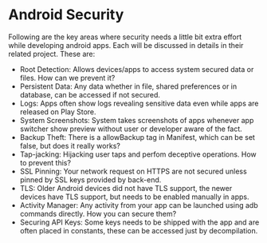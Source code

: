 # Android Security
Following are the key areas where security needs a little bit extra effort while developing android apps. Each will be discussed in details in their related project. These are:

- Root Detection: Allows devices/apps to access system secured data or files. How can we prevent it?
- Persistent Data: Any data whether in file, shared preferences or in database, can be accessed if not secured.
- Logs: Apps often show logs revealing sensitive data even while apps are released on Play Store.
- System Screenshots: System takes screenshots of apps whenever app switcher show preview without user or developer aware of the fact.
- Backup Theft: There is a allowBackup tag in Manifest, which can be set false, but does it really works?
- Tap-jacking: Hijacking user taps and perfom deceptive operations. How to prevent this?
- SSL Pinning: Your network request on HTTPS are not secured unless pinned by SSL keys provided by back-end.
- TLS: Older Android devices did not have TLS support, the newer devices have TLS support, but needs to be enabled manually in apps.
- Activity Manager: Any activity from your app can be launched using adb commands directly. How you can secure them?
- Securing API Keys: Some keys needs to be shipped with the app and are often placed in constants, these can be accessed just by decompilation.
